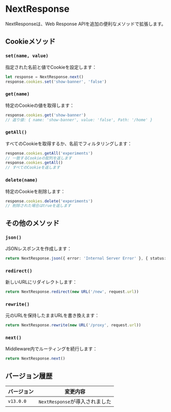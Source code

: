 # NextResponse

NextResponseは、Web Response APIを追加の便利なメソッドで拡張します。

## Cookieメソッド

### `set(name, value)`

指定された名前と値でCookieを設定します：

```typescript
let response = NextResponse.next()
response.cookies.set('show-banner', 'false')
```

### `get(name)`

特定のCookieの値を取得します：

```typescript
response.cookies.get('show-banner')
// 返り値: { name: 'show-banner', value: 'false', Path: '/home' }
```

### `getAll()`

すべてのCookieを取得するか、名前でフィルタリングします：

```typescript
response.cookies.getAll('experiments')
// 一致するCookieの配列を返します
response.cookies.getAll()
// すべてのCookieを返します
```

### `delete(name)`

特定のCookieを削除します：

```typescript
response.cookies.delete('experiments')
// 削除された場合はtrueを返します
```

## その他のメソッド

### `json()`

JSONレスポンスを作成します：

```typescript
return NextResponse.json({ error: 'Internal Server Error' }, { status: 500 })
```

### `redirect()`

新しいURLにリダイレクトします：

```typescript
return NextResponse.redirect(new URL('/new', request.url))
```

### `rewrite()`

元のURLを保持したままURLを書き換えます：

```typescript
return NextResponse.rewrite(new URL('/proxy', request.url))
```

### `next()`

Middleware内でルーティングを続行します：

```typescript
return NextResponse.next()
```

## バージョン履歴

| バージョン | 変更内容 |
|---------|---------|
| `v13.0.0` | `NextResponse`が導入されました |
